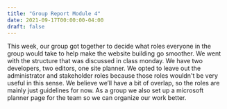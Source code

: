 ```yaml
---
title: "Group Report Module 4"
date: 2021-09-17T00:00:00-04:00
draft: false
---
```


This week, our group got together to decide what roles everyone in the group would take to help make the website building go smoother. We went with the structure that was discussed in class monday. We have two developers, two editors, one site planner. We opted to leave out the administrator and stakeholder roles because those roles wouldn't be very useful in this sense. We believe we’ll have a bit of overlap, so the roles are mainly just guidelines for now. As a group we also set up a microsoft planner page for the team so we can organize our work better.
